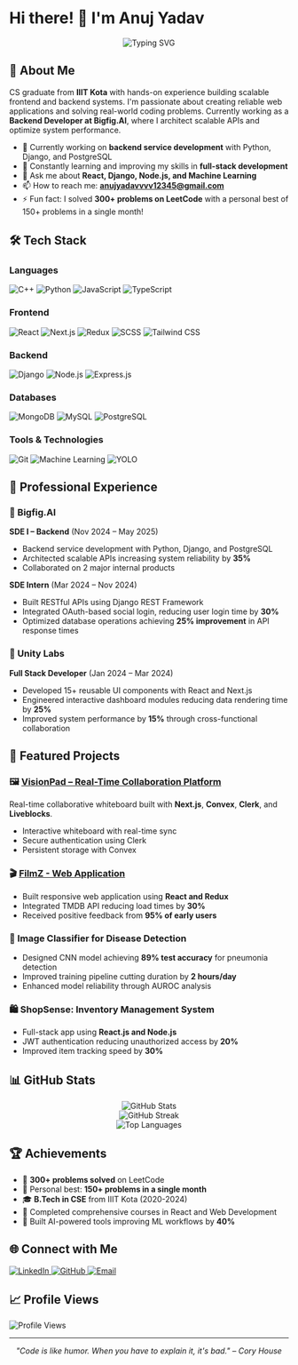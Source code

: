# Hi there! 👋 I'm Anuj Yadav

<div align="center">
  <img src="https://readme-typing-svg.herokuapp.com?font=Fira+Code&size=30&duration=3000&pause=1000&color=36BCF7&center=true&vCenter=true&width=600&lines=Full+Stack+Developer;React+%7C+Django+%7C+Node.js;Problem+Solver+%7C+Code+Enthusiast" alt="Typing SVG" />
</div>

## 🚀 About Me

CS graduate from **IIIT Kota** with hands-on experience building scalable frontend and backend systems. I'm passionate about creating reliable web applications and solving real-world coding problems. Currently working as a **Backend Developer at Bigfig.AI**, where I architect scalable APIs and optimize system performance.

- 🔭 Currently working on **backend service development** with Python, Django, and PostgreSQL
- 🌱 Constantly learning and improving my skills in **full-stack development**
- 💬 Ask me about **React, Django, Node.js, and Machine Learning**
- 📫 How to reach me: **anujyadavvvv12345@gmail.com**
- ⚡ Fun fact: I solved **300+ problems on LeetCode** with a personal best of 150+ problems in a single month!

## 🛠️ Tech Stack

### Languages
<p align="left">
  <img src="https://img.shields.io/badge/C++-00599C?style=for-the-badge&logo=c%2B%2B&logoColor=white" alt="C++"/>
  <img src="https://img.shields.io/badge/Python-3776AB?style=for-the-badge&logo=python&logoColor=white" alt="Python"/>
  <img src="https://img.shields.io/badge/JavaScript-F7DF1E?style=for-the-badge&logo=javascript&logoColor=black" alt="JavaScript"/>
  <img src="https://img.shields.io/badge/TypeScript-007ACC?style=for-the-badge&logo=typescript&logoColor=white" alt="TypeScript"/>
</p>

### Frontend
<p align="left">
  <img src="https://img.shields.io/badge/React-20232A?style=for-the-badge&logo=react&logoColor=61DAFB" alt="React"/>
  <img src="https://img.shields.io/badge/Next.js-000000?style=for-the-badge&logo=nextdotjs&logoColor=white" alt="Next.js"/>
  <img src="https://img.shields.io/badge/Redux-593D88?style=for-the-badge&logo=redux&logoColor=white" alt="Redux"/>
  <img src="https://img.shields.io/badge/Sass-CC6699?style=for-the-badge&logo=sass&logoColor=white" alt="SCSS"/>
  <img src="https://img.shields.io/badge/Tailwind_CSS-38B2AC?style=for-the-badge&logo=tailwind-css&logoColor=white" alt="Tailwind CSS"/>
</p>

### Backend
<p align="left">
  <img src="https://img.shields.io/badge/Django-092E20?style=for-the-badge&logo=django&logoColor=white" alt="Django"/>
  <img src="https://img.shields.io/badge/Node.js-43853D?style=for-the-badge&logo=node.js&logoColor=white" alt="Node.js"/>
  <img src="https://img.shields.io/badge/Express.js-404D59?style=for-the-badge&logo=express&logoColor=white" alt="Express.js"/>
</p>

### Databases
<p align="left">
  <img src="https://img.shields.io/badge/MongoDB-4EA94B?style=for-the-badge&logo=mongodb&logoColor=white" alt="MongoDB"/>
  <img src="https://img.shields.io/badge/MySQL-00000F?style=for-the-badge&logo=mysql&logoColor=white" alt="MySQL"/>
  <img src="https://img.shields.io/badge/PostgreSQL-316192?style=for-the-badge&logo=postgresql&logoColor=white" alt="PostgreSQL"/>
</p>

### Tools & Technologies
<p align="left">
  <img src="https://img.shields.io/badge/Git-F05032?style=for-the-badge&logo=git&logoColor=white" alt="Git"/>
  <img src="https://img.shields.io/badge/Machine%20Learning-FF6F00?style=for-the-badge&logo=tensorflow&logoColor=white" alt="Machine Learning"/>
  <img src="https://img.shields.io/badge/YOLO-00FFFF?style=for-the-badge&logo=python&logoColor=black" alt="YOLO"/>
</p>

## 💼 Professional Experience

### 🏢 Bigfig.AI
**SDE I – Backend** (Nov 2024 – May 2025)
- Backend service development with Python, Django, and PostgreSQL
- Architected scalable APIs increasing system reliability by **35%**
- Collaborated on 2 major internal products

**SDE Intern** (Mar 2024 – Nov 2024)
- Built RESTful APIs using Django REST Framework
- Integrated OAuth-based social login, reducing user login time by **30%**
- Optimized database operations achieving **25% improvement** in API response times

### 🚀 Unity Labs
**Full Stack Developer** (Jan 2024 – Mar 2024)
- Developed 15+ reusable UI components with React and Next.js
- Engineered interactive dashboard modules reducing data rendering time by **25%**
- Improved system performance by **15%** through cross-functional collaboration

## 🚀 Featured Projects

### 🖼️ [VisionPad – Real-Time Collaboration Platform](https://vision-pad-83a.vercel.app/)  
Real-time collaborative whiteboard built with **Next.js**, **Convex**, **Clerk**, and **Liveblocks**.  
- Interactive whiteboard with real-time sync  
- Secure authentication using Clerk  
- Persistent storage with Convex  


### 🎬 [FilmZ - Web Application](https://github.com/droid-anuj)
- Built responsive web application using **React and Redux**
- Integrated TMDB API reducing load times by **30%**
- Received positive feedback from **95% of early users**

### 🏥 Image Classifier for Disease Detection
- Designed CNN model achieving **89% test accuracy** for pneumonia detection
- Improved training pipeline cutting duration by **2 hours/day**
- Enhanced model reliability through AUROC analysis

### 🛍️ ShopSense: Inventory Management System
- Full-stack app using **React.js and Node.js**
- JWT authentication reducing unauthorized access by **20%**
- Improved item tracking speed by **30%**

## 📊 GitHub Stats

<div align="center">
  <img src="https://github-readme-stats.vercel.app/api?username=droid-anuj&show_icons=true&theme=radical&hide_border=true" alt="GitHub Stats" />
</div>

<div align="center">
  <img src="https://github-readme-streak-stats.herokuapp.com/?user=droid-anuj&theme=radical&hide_border=true" alt="GitHub Streak" />
</div>

<div align="center">
  <img src="https://github-readme-stats.vercel.app/api/top-langs/?username=droid-anuj&layout=compact&theme=radical&hide_border=true" alt="Top Languages" />
</div>

## 🏆 Achievements

- 🧩 **300+ problems solved** on LeetCode
- 🎯 Personal best: **150+ problems in a single month**
- 🎓 **B.Tech in CSE** from IIIT Kota (2020-2024)
- 📜 Completed comprehensive courses in React and Web Development
- 🤖 Built AI-powered tools improving ML workflows by **40%**

## 🌐 Connect with Me

<p align="left">
  <a href="https://www.linkedin.com/in/anuj-yadav-194aa81bb/" target="_blank">
    <img src="https://img.shields.io/badge/LinkedIn-0077B5?style=for-the-badge&logo=linkedin&logoColor=white" alt="LinkedIn"/>
  </a>
  <a href="https://github.com/droid-anuj" target="_blank">
    <img src="https://img.shields.io/badge/GitHub-100000?style=for-the-badge&logo=github&logoColor=white" alt="GitHub"/>
  </a>
  <a href="mailto:anujyadavvvv12345@gmail.com">
    <img src="https://img.shields.io/badge/Email-D14836?style=for-the-badge&logo=gmail&logoColor=white" alt="Email"/>
  </a>
</p>

## 📈 Profile Views
![Profile Views](https://komarev.com/ghpvc/?username=droid-anuj&color=brightgreen&style=flat-square)

---

<div align="center">
  <i>"Code is like humor. When you have to explain it, it's bad." – Cory House</i>
</div>

